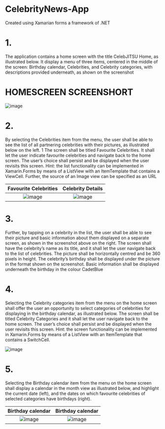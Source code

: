 # CelebrityNews-App
Created using Xamarian forms a framework of .NET

# 1.
The application contains a home screen with the title CelebJITSU Home, as 
illustrated below. It display a menu of three items, centered in the middle of the screen: 
Birthday calendar, Celebrities, and Celebrity categories, with descriptions provided 
underneath, as shown on the screenshot

# HOMESCREEN SCREENSHORT
![image](https://user-images.githubusercontent.com/65861136/120707091-91939580-c4c2-11eb-9b33-fa9864657ef2.png)

# 2.
By selecting the Celebrities item from the menu, the user shall be able to see the list of 
all partnering celebrities with their pictures, as illustrated below on the left.
1 The screen 
shall be titled Favourite Celebrities. It shall let the user indicate favourite celebrities and 
navigate back to the home screen. The user’s choice shall persist and be displayed when 
the user revisits this screen. Hint: the list functionality can be implemented in 
Xamarin.Forms by means of a ListView with an ItemTemplate that contains a ViewCell.
Further, the source of an Image view can be specified as an URL

 Favourite Celebrities | Celebrity Details
:-------------------------:|:-------------------------:
![image](https://user-images.githubusercontent.com/65861136/120792820-c34a4200-c53e-11eb-99cf-bcf86a4de2ab.png) | ![image](https://user-images.githubusercontent.com/65861136/120792941-ec6ad280-c53e-11eb-9078-e32ef7e20dd0.png)

# 3.
Further, by tapping on a celebrity in the list, the user shall be able to see their picture and 
basic information about them displayed on a separate screen, as shown in the 
screenshot above on the right. The screen shall have the celebrity’s name as its title, and 
it shall let the user navigate back to the list of celebrities. The picture shall be horizontally 
centred and be 360 pixels in height. The celebrity’s birthday shall be displayed under the 
picture in the format shown on the screenshot. Basic information shall be displayed 
underneath the birthday in the colour CadetBlue

# 4.
Selecting the Celebrity categories item from the menu on the home screen shall offer 
the user an opportunity to select categories of celebrities for displaying in the birthday 
calendar, as illustrated below. The screen shall be titled Celebrity Categories and it shall 
let the user navigate back to the home screen. The user’s choice shall persist and be 
displayed when the user revisits this screen. Hint: the screen functionality can be 
implemented in Xamarin.Forms by means of a ListView with an ItemTemplate that 
contains a SwitchCell.

![image](https://user-images.githubusercontent.com/65861136/120795448-2be6ee00-c542-11eb-83b5-22d6a2b4082b.png)

# 5.
Selecting the Birthday calendar item from the menu on the home screen shall display a
calendar in the month view as illustrated below, and highlight the current date (left), and 
the dates on which favourite celebrities of selected categories have birthdays (right).

Birthday calendar | Birthday calendar
:-------------------------:|:-------------------------:
![image](https://user-images.githubusercontent.com/65861136/120795899-c5160480-c542-11eb-893e-774fceb021d2.png) | ![image](https://user-images.githubusercontent.com/65861136/120795972-da8b2e80-c542-11eb-9d26-7e9e29788a90.png)
